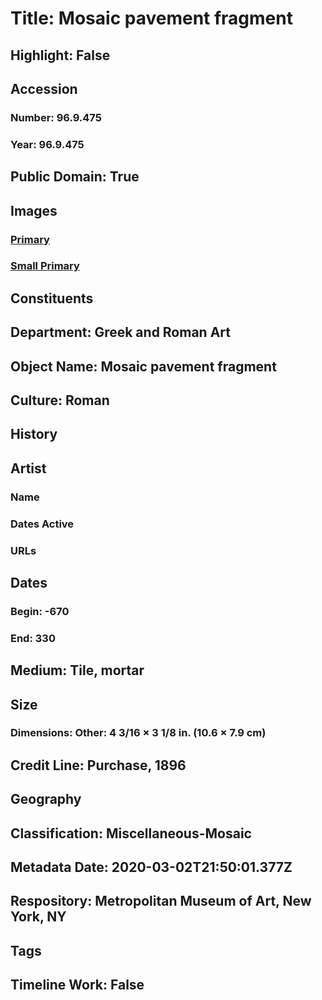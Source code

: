 # Title: Mosaic pavement fragment
## Highlight: False
## Accession
### Number: 96.9.475
### Year: 96.9.475
## Public Domain: True
## Images
### [Primary](https://images.metmuseum.org/CRDImages/gr/original/LC-96_9_475.jpg)
### [Small Primary](https://images.metmuseum.org/CRDImages/gr/web-large/LC-96_9_475.jpg)
## Constituents
## Department: Greek and Roman Art
## Object Name: Mosaic pavement fragment
## Culture: Roman
## History
## Artist
### Name
### Dates Active
### URLs
## Dates
### Begin: -670
### End: 330
## Medium: Tile, mortar
## Size
### Dimensions: Other: 4 3/16 × 3 1/8 in. (10.6 × 7.9 cm)
## Credit Line: Purchase, 1896
## Geography
## Classification: Miscellaneous-Mosaic
## Metadata Date: 2020-03-02T21:50:01.377Z
## Respository: Metropolitan Museum of Art, New York, NY
## Tags
## Timeline Work: False